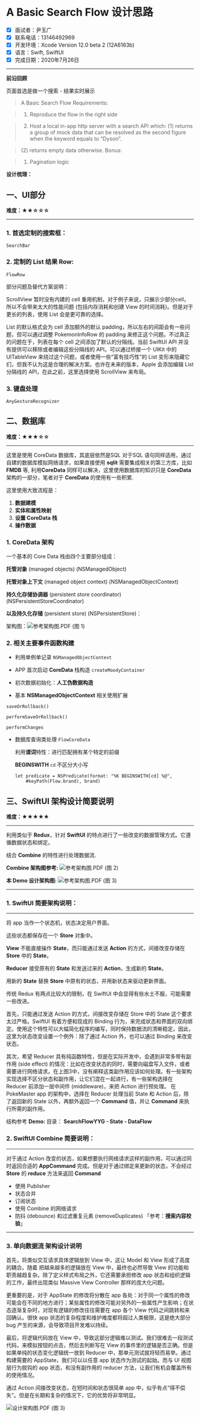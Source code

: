 #    A Basic Search Flow 设计思路
* [x] 面试者：尹玉广
* [x] 联系电话：13146492969
* [x] 开发环境：Xcode Version 12.0 beta 2 (12A6163b)
* [x] 语言：Swift, SwiftUI
* [x] 完成日期：2020年7月26日

-------

**前沿回顾**

页面首选是做一个搜索 - 结果实时展示
>  A Basic Search Flow
> Requirements:

> 1. Reproduce the flow in the right side

> 2. Host a local in-app http server with a search API which:
> (1) returns a group of mock data that can be resolved as
> the second figure when the keyword equals to “Dyson”.

> (2) returns empty data otherwise.
> Bonus:

> 1. Pagination logic

   

**设计梳理：**

## 一、UI部分 
**难度：★★☆☆☆**

-------

### 1. 首选定制的搜索框：
`SearchBar`
### 2. 定制的 **List** 结果 **Row**: 

`FlowRow`

部分问题及替代方案说明：


ScrollView 暂时没有内建的 cell 重用机制，对于例子来说，只展示少部分cell，所以不会带来太大的性能问题 (包括内存消耗和创建 View 的时间消耗)。但是对于更长的列表，使用 List 会是更可靠的选择。

List 的默认格式会为 cell 添加额外的默认 padding，所以左右的间距会有一些问题，但可以通过调整 PokemonInfoRow 的 padding 来修正这个问题。不过真正的问题在于，列表在每个 cell 之间添加了默认的分隔线。当前 SwiftUI API 并没有提供可以移除或者编辑这些分隔线的 API。可以通过桥接一个 UIKit 中的 UITableView 来绕过这个问题，或者使用一些“富有技巧性”的 List 变形来隐藏它们，但我不认为这是合理的解决方案。也许在未来的版本，Apple 会添加编辑 List 分隔线的 API，在此之前，这里选择使用 ScrollView 来布局。

### 3. 键盘处理
`AnyGestureRecognizer`


## 二、数据库
**难度：★★★☆☆**

-------


这里是使用 CoreData 数据库，其底层依然是SQL 对于SQL 语句同样适用，通过自建的数据库模拟网络请求，如果直接使用 **sqlit** 需要集成相关的第三方库，比如 **FMDB** 等, 利用**CoreData** 同样可以解决，这里使用数据库的知识只是 **CoreData** 架构的一部分，笔者对于 **CoreData** 的使用有一些积累.

这里使用大致流程是：

1. **数据建模**
2. **实体和属性映射**
3. **设置 CoreData 栈**
4. **操作数据**


### 1. CoreData 架构

一个基本的 Core Data 栈由四个主要部分组成：

**托管对象** (managed objects) (NSManagedObject)

**托管对象上下文** (managed object context) (NSManagedObjectContext)

**持久化存储协调器** (persistent store coordinator) (NSPersistentStoreCoordinator)

**以及持久化存储** (persistent store) (NSPersistentStore)：

架构图：![参考架构图.PDF (图 1)](https://github.com/AnneBlair/SearchFlowYYG/blob/master/YYG-Image/CoreData%20%E6%9E%B6%E6%9E%84%E5%9B%BE.png?raw=true)


### 2. 相关主要事件函数构建

* 利用单例单记录 `NSManagedObjectContext`

* APP 首次启动 **CoreData** 栈构造 `createMoodyContainer`

* 初次数据初始化：**人工伪数据构造**

* 基本 **NSManagedObjectContext** 相关使用扩展

`saveOrRollback()`

`performSaveOrRollback()`

`performChanges`

* 数据库查询类处理
	`FlowCoreData`
	
	
	利用**谓词**特性：进行匹配拥有某个特定的前缀
	
	**BEGINSWITH**   `cd` 不区分大小写
	
	``` 
	let predicate = NSPredicate(format: "%K BEGINSWITH[cd] %@",
        #keyPath(Flow.brand), brand)
	```

## 三、SwiftUI 架构设计简要说明
**难度：★★★★★**

-------

利用类似于 **Redux**，针对 **SwiftUI** 的特点进行了一些改变的数据管理方式。它遵循数据状态和绑定。

结合 **Combine** 的特性进行处理数据流. 

**Combine 架构图参考:** ![参考架构图.PDF (图 2)](https://github.com/AnneBlair/SearchFlowYYG/blob/master/YYG-Image/Combin%20%E6%A1%86%E6%9E%B6%E5%9B%BE.png?raw=true)

**本 Demo 设计架构图:** ![参考架构图.PDF (图 3)](https://github.com/AnneBlair/SearchFlowYYG/blob/master/YYG-Image/SwiftUI%20%E6%A1%86%E6%9E%B6%E5%9B%BE.png?raw=true)

-------


### 1. SwiftUI 简要架构说明：

-------

将 app 当作一个状态机，状态决定用户界面。


这些状态都保存在一个 **Store** 对象中。

**View** 不能直接操作 **State**，而只能通过发送 **Action** 的方式，间接改变存储在 **Store** 中的 **State**。

**Reducer** 接受原有的 **State** 和发送过来的 **Action**，生成新的 **State**。

用新的 **State** 替换 **Store** 中原有的状态，并用新状态来驱动更新界面。


传统 Redux 有两点比较大的限制，在 SwiftUI 中会显得有些水土不服，可能需要一些改进。

首先，只能通过发送 Action 的方式，间接改变存储在 Store 中的 State 这个要求太过严格。SwiftUI 有着方便和现成的 Binding 行为，来完成状态和界面的双向绑定。使用这个特性可以大幅简化程序的编写，同时保持数据流的清晰稳定。因此，这里为状态改变设置一个例外：除了通过 Action 外，也可以通过 Binding 来改变状态。

其次，希望 Reducer 具有纯函数特性，但是在实际开发中，会遇到非常多带有副作用 (side effect) 的情况：比如在改变状态的同时，需要向磁盘写入文件，或者需要进行网络请求。在上图3中，没有阐释这类副作用应该如何处理。有一些架构实现选择不区分状态和副作用，让它们混在一起进行，有一些架构选择在 Reducer 前添加一层中间件 (middleware)，来把 Action 进行预处理。
在 PokeMaster app 的架构中，选择在 Reducer 处理当前 State 和 Action 后，除了返回新的 State 以外，再额外返回一个 **Command** 值，并让 **Command** 来执行所需的副作用。

结构参考 **Demo:** 目录： **SearchFlowYYG - State - DataFlow**


### 2. SwiftUI Combine 简要说明：

-------

对于通过 Action 改变的状态，如果想要执行网络请求这样的副作用，可以通过同时返回合适的 **AppCommand** 完成。但是对于通过绑定来更新的状态，不会经过 **Store** 的 **reduce** 方法来返回 **Command**



* 使用 Publisher
* 状态合并
* 订阅状态
* 使用 Combine 的网络请求
* 防抖 (debounce) 和过滤重复元素 (removeDuplicates) 「参考：**搜索内容校验**」

-------

### 3. 单向数据流 架构设计说明

首先，将类似交互请求具体逻辑放到 View 中，这让 Model 和 View 形成了高度的耦合。随着
把越来越多的逻辑放在 View 中，最终也必然导致 View 的功能和职责越趋复杂。除了定义样式布局之外，它还需要承担修改 app 状态和组织逻辑的工作，最终出现类似 Massive View Controller 那样的庞大化问题。

更重要的是，对于 AppState 的修改将分散在 app 各处：对于同一个属性的修改可能会在不同的地方进行；某些属性的修改可能对另外的一些属性产生影响；在状态逐渐复杂时，对现有逻辑的修改往往需要在 app 各个 View 代码之间跳转和来回确认。很快 app 状态的复杂程度和维护难度都将超过人类极限，这是绝大部分 bug 产生的来源，会导致项目开发难以持续。


最后，将逻辑代码放在 View 中，导致这部分逻辑难以测试。我们很难去一段测试代码，来模拟按钮的点击，然后去判断写在 View 的事件里的逻辑是否正确。但是如果单纯的状态变化逻辑统一放到 Reducer 中，那单元测试就将轻而易举。通过构建需要的 AppState，我们可以以任意 app 状态作为测试的起始。而与 UI 视图层行为脱钩的 app 状态，和没有副作用的 reducer 方法，让我们有机会覆盖所有的使用情况。

通过 Action 间接改变状态，在短时间和状态很简单 app 中，似乎有点“得不偿失”。但是在长期和复杂的情况下，它的优势将非常明显。


![设计架构图.PDF (图 3)](https://github.com/AnneBlair/SearchFlowYYG/blob/master/YYG-Image/SwiftUI%20%E6%A1%86%E6%9E%B6%E5%9B%BE.png?raw=true)

